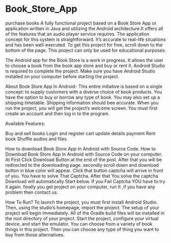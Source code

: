 # Book_Store_App
purchase books 
A fully functional project based on a Book Store App or application written in Java and utilizing the Android architecture.It offers all of the features that an audio player service requires. The application concept for this system is straightforward. It’s accurate to real-life situations and has been well-executed. To get this project for free, scroll down to the bottom of the page. This project can only be used for educational purposes.

The Android app for the Book Store is a work in progress. It allows the user to choose a book from the book app store and buy or rent it. Android Studio is required to complete the project. Make sure you have Android Studio installed on your computer before starting the project.

About Book Store App In Android-
                              This entire initiative is based on a single concept: to supply customers with a diverse choice of book products. You have the option to buy or borrow any type of book. You may also set up a shipping timetable. Shipping information should bee accurate. When you run the project, you will get the project’s welcome screen. You must first create an account and then log in to the program.

Available Features:

Buy and sell books
Login and register
cart
update details
payment
Rent book
Shuffle audios and files.

How to download Book Store App In Android with Source Code.
                                                      How to Download Book Store App In Android with Source Code on your computer. At First Click Download Button at the end of the post. After that you will be redirected to the downloading page. secondly scroll down and download button in blue color will appear. Click that button captcha will arrive in front of you. You have to solve That Captcha. After that You solve the captcha Download will automatically Start below. If you Fail Captcha YOU have to try it again. finally you get project on your computer, run It ,if you have any problem then contact us.

How To Run?
          To launch the project, you must first install Android Studio. Then, using the studio’s homepage, import the project. The setup of your project will begin immediately. All of the Gradle build files will be installed in the root directory of your project. Start the project, configure your virtual device, and start the emulator. You can choose from a variety of book things in this project. Then you can choose any type of thing you want to buy from those alternatives.
